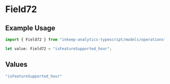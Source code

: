 # Field72

## Example Usage

```typescript
import { Field72 } from "inkeep-analytics-typescript/models/operations";

let value: Field72 = "isFeatureSupported_hour";
```

## Values

```typescript
"isFeatureSupported_hour"
```